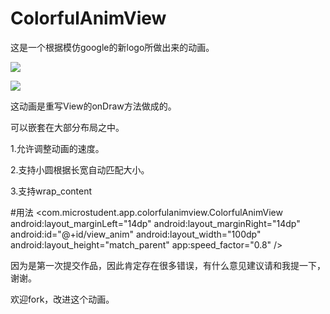 # ColorfulAnimView
这是一个根据模仿google的新logo所做出来的动画。

![](http://7xo6vj.com1.z0.glb.clouddn.com/15-11-12/44412013.jpg)

![](http://7xo6vj.com1.z0.glb.clouddn.com/15-11-12/86761997.jpg)

这动画是重写View的onDraw方法做成的。

可以嵌套在大部分布局之中。

1.允许调整动画的速度。

2.支持小圆根据长宽自动匹配大小。

3.支持wrap_content

#用法
      <com.microstudent.app.colorfulanimview.ColorfulAnimView
          android:layout_marginLeft="14dp"
          android:layout_marginRight="14dp"
          android:id="@+id/view_anim"
          android:layout_width="100dp"
          android:layout_height="match_parent"
          app:speed_factor="0.8"
          />
          
  因为是第一次提交作品，因此肯定存在很多错误，有什么意见建议请和我提一下，谢谢。
  
  欢迎fork，改进这个动画。
  
